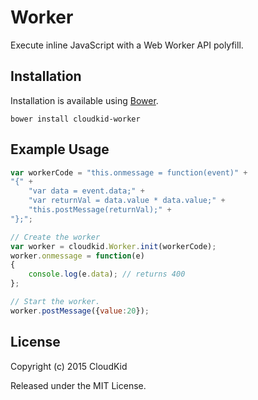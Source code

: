 # Worker

Execute inline JavaScript with a Web Worker API polyfill.

## Installation

Installation is available using [Bower](http://bower.io). 

```shell
bower install cloudkid-worker
```

## Example Usage

```js
var workerCode = "this.onmessage = function(event)" +
"{" +
	"var data = event.data;" +
	"var returnVal = data.value * data.value;" +
	"this.postMessage(returnVal);" +
"};";

// Create the worker
var worker = cloudkid.Worker.init(workerCode);
worker.onmessage = function(e)
{
	console.log(e.data); // returns 400
};

// Start the worker.
worker.postMessage({value:20});
``` 

## License

Copyright (c) 2015 CloudKid

Released under the MIT License.